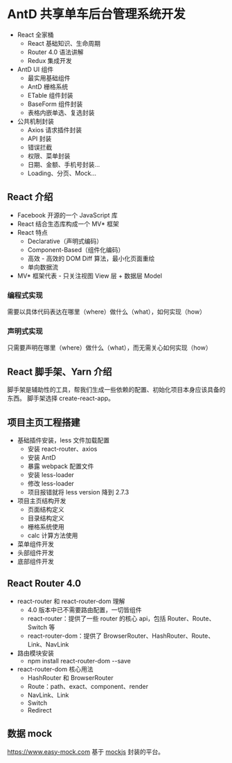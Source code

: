 # AntD 共享单车后台管理系统开发

- React 全家桶
  - React 基础知识、生命周期
  - Router 4.0 语法讲解
  - Redux 集成开发
- AntD UI 组件
  - 最实用基础组件
  - AntD 栅格系统
  - ETable 组件封装
  - BaseForm 组件封装
  - 表格内嵌单选、复选封装
- 公共机制封装
  - Axios 请求插件封装
  - API 封装
  - 错误拦截
  - 权限、菜单封装
  - 日期、金额、手机号封装...
  - Loading、分页、Mock...

## React 介绍

- Facebook 开源的一个 JavaScript 库
- React 结合生态库构成一个 MV* 框架
- React 特点
  - Declarative（声明式编码）
  - Component-Based（组件化编码）
  - 高效 - 高效的 DOM Diff 算法，最小化页面重绘
  - 单向数据流
- MV* 框架代表 - 只关注视图 View 层 + 数据层 Model

### 编程式实现

需要以具体代码表达在哪里（where）做什么（what），如何实现（how）

### 声明式实现

只需要声明在哪里（where）做什么（what），而无需关心如何实现（how）

## React 脚手架、Yarn 介绍

脚手架是辅助性的工具，帮我们生成一些依赖的配置、初始化项目本身应该具备的东西。
脚手架选择 create-react-app。

## 项目主页工程搭建

- 基础插件安装，less 文件加载配置
  - 安装 react-router、axios
  - 安装 AntD
  - 暴露 webpack 配置文件
  - 安装 less-loader
  - 修改 less-loader
  - 项目报错就将 less version 降到 2.7.3
- 项目主页结构开发
  - 页面结构定义
  - 目录结构定义
  - 栅格系统使用
  - calc 计算方法使用
- 菜单组件开发
- 头部组件开发
- 底部组件开发
  
## React Router 4.0

- react-router 和 react-router-dom 理解
  - 4.0 版本中已不需要路由配置，一切皆组件
  - react-router：提供了一些 router 的核心 api，包括 Router、Route、Switch 等
  - react-router-dom：提供了 BrowserRouter、HashRouter、Route、Link、NavLink
- 路由模块安装
  - npm install react-router-dom --save
- react-router-dom 核心用法
  - HashRouter 和 BrowserRouter
  - Route：path、exact、component、render
  - NavLink、Link
  - Switch
  - Redirect
  
## 数据 mock

<https://www.easy-mock.com> 基于 [mockjs](https://github.com/nuysoft/Mock/wiki/Getting-Started) 封装的平台。
